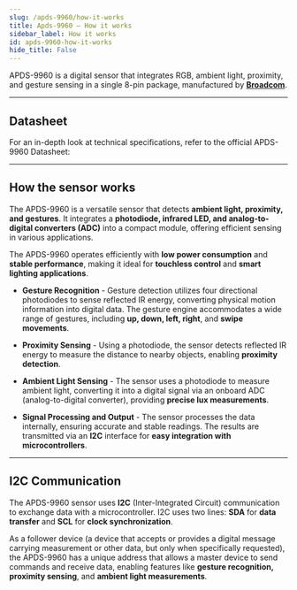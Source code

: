 ```yaml
---
slug: /apds-9960/how-it-works 
title: Apds-9960 – How it works
sidebar_label: How it works
id: apds-9960-how-it-works 
hide_title: False
---  
```


APDS-9960 is a digital sensor that integrates RGB, ambient light, proximity, and gesture sensing in a single 8-pin package, manufactured by [**Broadcom**](https://www.broadcom.com/products/optical-sensors/integrated-ambient-light-and-proximity-sensors/apds-9960). 

<CenteredImage src="/img/apds-9960/apds9960_onboard.png" alt="APDS-9960 sensor on board" caption="APDS-9960 sensor on board" width="500px" />

---

## Datasheet

For an in-depth look at technical specifications, refer to the official APDS-9960 Datasheet:  

<QuickLink  
  title="APDS-9960 Datasheet"  
  description="Detailed technical documentation for the APDS-9960 sensor"  
  url="https://soldered.com/productdata/2022/03/Soldered_APDS-9960_datasheet.pdf"  
/>  

---

## How the sensor works

The APDS-9960 is a versatile sensor that detects **ambient light, proximity, and gestures**. It integrates a **photodiode, infrared LED, and analog-to-digital converters (ADC)** into a compact module, offering efficient sensing in various applications.

The APDS-9960 operates efficiently with **low power consumption** and **stable performance**, making it ideal for **touchless control** and **smart lighting applications**.

- **Gesture Recognition** - Gesture detection utilizes four directional photodiodes to sense reflected IR energy, converting physical motion information into digital data. The gesture engine accommodates a wide range of gestures, including **up, down, left, right**, and **swipe movements**.

- **Proximity Sensing** - Using a photodiode, the sensor detects reflected IR energy to measure the distance to nearby objects, enabling **proximity detection**.

- **Ambient Light Sensing** - The sensor uses a photodiode to measure ambient light, converting it into a digital signal via an onboard ADC (analog-to-digital converter), providing **precise lux measurements**.

- **Signal Processing and Output** - The sensor processes the data internally, ensuring accurate and stable readings. The results are transmitted via an **I2C** interface for **easy integration with microcontrollers**.

---

## I2C Communication

The APDS-9960 sensor uses **I2C** (Inter-Integrated Circuit) communication to exchange data with a microcontroller. I2C uses two lines: **SDA** for **data transfer** and **SCL** for **clock synchronization**.

As a follower device (a device that accepts or provides a digital message carrying measurement or other data, but only when specifically requested), the APDS-9960 has a unique address that allows a master device to send commands and receive data, enabling features like **gesture recognition, proximity sensing**, and **ambient light measurements**.
